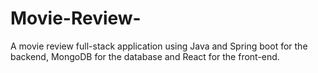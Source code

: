 # Movie-Review-
A movie review full-stack application using Java and Spring boot for the backend, MongoDB for the database and React for the front-end.

